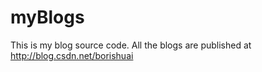 myBlogs
=======

This is my blog source code. All the blogs are published at <a href="http://blog.csdn.net/borishuai">http://blog.csdn.net/borishuai</a>

